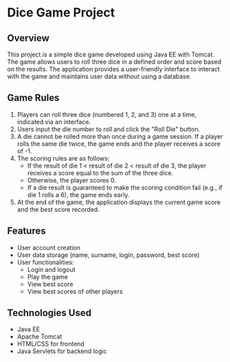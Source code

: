 # Dice Game Project

## Overview

This project is a simple dice game developed using Java EE with Tomcat. The game allows users to roll three dice in a defined order and score based on the results. The application provides a user-friendly interface to interact with the game and maintains user data without using a database.

## Game Rules

1. Players can roll three dice (numbered 1, 2, and 3) one at a time, indicated via an interface.
2. Users input the die number to roll and click the "Roll Die" button.
3. A die cannot be rolled more than once during a game session. If a player rolls the same die twice, the game ends and the player receives a score of -1.
4. The scoring rules are as follows:
   - If the result of die 1 < result of die 2 < result of die 3, the player receives a score equal to the sum of the three dice.
   - Otherwise, the player scores 0.
   - If a die result is guaranteed to make the scoring condition fail (e.g., if die 1 rolls a 6), the game ends early.
5. At the end of the game, the application displays the current game score and the best score recorded.

## Features

- User account creation
- User data storage (name, surname, login, password, best score)
- User functionalities:
  - Login and logout
  - Play the game
  - View best score
  - View best scores of other players

## Technologies Used

- Java EE
- Apache Tomcat
- HTML/CSS for frontend
- Java Servlets for backend logic




